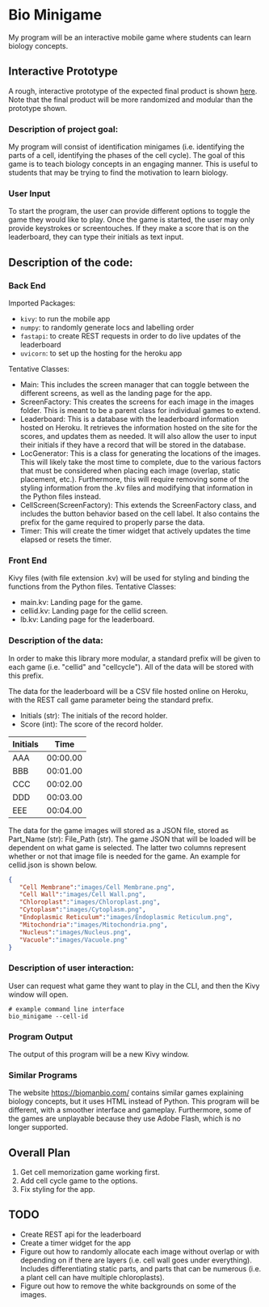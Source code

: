 # Bio Minigame
My program will be an interactive mobile game where students can learn biology concepts.

## Interactive Prototype
A rough, interactive prototype of the expected final product is shown [here](https://www.figma.com/proto/7XvpD9wcgbdx1VMqmJGULq/Cell-Memorization?node-id=0%3A3&frame-preset-name=Desktop&scaling=scale-down). Note that the final product will be more randomized and modular than the prototype shown.

### Description of project goal:
My program will consist of identification minigames (i.e. identifying the parts of a cell, identifying the phases of the cell cycle). The goal of this game is to teach biology concepts in an engaging manner. This is useful to students that may be trying to find the motivation to learn biology.

### User Input
To start the program, the user can provide different options to toggle the game they would like to play. Once the game is started, the user may only provide keystrokes or screentouches. If they make a score that is on the leaderboard, they can type their initials as text input.

## Description of the code:

### Back End
Imported Packages:
 - `kivy`: to run the mobile app
 - `numpy`: to randomly generate locs and labelling order
 - `fastapi`: to create REST requests in order to do live updates of the leaderboard
 - `uvicorn`: to set up the hosting for the heroku app

Tentative Classes:
 - Main: This includes the screen manager that can toggle between the different screens, as well as the landing page for the app.
 - ScreenFactory: This creates the screens for each image in the images folder. This is meant to be a parent class for individual games to extend.
 - Leaderboard: This is a database with the leaderboard information hosted on Heroku. It retrieves the information hosted on the site for the scores, and updates them as needed. It will also allow the user to input their initials if they have a record that will be stored in the database.
 - LocGenerator: This is a class for generating the locations of the images. This will likely take the most time to complete, due to the various factors that must be considered when placing each image (overlap, static placement, etc.). Furthermore, this will require removing some of the styling information from the .kv files and modifying that information in the Python files instead.
 - CellScreen(ScreenFactory): This extends the ScreenFactory class, and includes the button behavior based on the cell label. It also contains the prefix for the game required to properly parse the data.
 - Timer: This will create the timer widget that actively updates the time elapsed or resets the timer.

### Front End
Kivy files (with file extension .kv) will be used for styling and binding the functions from the Python files.
Tentative Classes:
 - main.kv: Landing page for the game.
 - cellid.kv: Landing page for the cellid screen.
 - lb.kv: Landing page for the leaderboard.

### Description of the data:
In order to make this library more modular, a standard prefix will be given to each game (i.e. "cellid" and "cellcycle"). All of the data will be stored with this prefix.

The data for the leaderboard will be a CSV file hosted online on Heroku, with the REST call game parameter being the standard prefix.
- Initials (str): The initials of the record holder.
- Score (int): The score of the record holder.

| Initials | Time     |
|----------|----------|
| AAA      | 00:00.00 |
| BBB      | 00:01.00 |
| CCC      | 00:02.00 |
| DDD      | 00:03.00 |
| EEE      | 00:04.00 |

The data for the game images will stored as a JSON file, stored as Part_Name (str): File_Path (str). The game JSON that will be loaded will be dependent on what game is selected. The latter two columns represent whether or not that image file is needed for the game. An example for cellid.json is shown below.

```json
{
   "Cell Membrane":"images/Cell Membrane.png",
   "Cell Wall":"images/Cell Wall.png",
   "Chloroplast":"images/Chloroplast.png",
   "Cytoplasm":"images/Cytoplasm.png",
   "Endoplasmic Reticulum":"images/Endoplasmic Reticulum.png",
   "Mitochondria":"images/Mitochondria.png",
   "Nucleus":"images/Nucleus.png",
   "Vacuole":"images/Vacuole.png"
}
```

### Description of user interaction:
User can request what game they want to play in the CLI, and then the Kivy window will open.
```
# example command line interface
bio_minigame --cell-id
```

### Program Output
The output of this program will be a new Kivy window.

### Similar Programs
The website https://biomanbio.com/ contains similar games explaining biology concepts, but it uses HTML instead of Python. This program will be different, with a smoother interface and gameplay. Furthermore, some of the games are unplayable because they use Adobe Flash, which is no longer supported.

## Overall Plan
1. Get cell memorization game working first.
2. Add cell cycle game to the options.
3. Fix styling for the app.

## TODO
 - Create REST api for the leaderboard
 - Create a timer widget for the app
 - Figure out how to randomly allocate each image without overlap or with depending on if there are layers (i.e. cell wall goes under everything). Includes differentiating static parts, and parts that can be numerous (i.e. a plant cell can have multiple chloroplasts).
 - Figure out how to remove the white backgrounds on some of the images.
